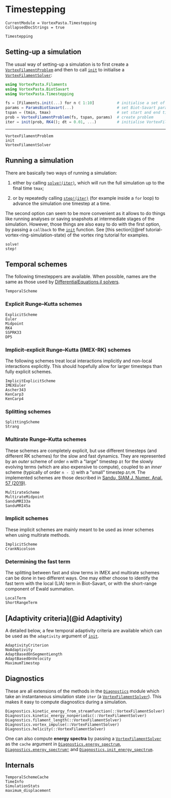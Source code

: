 # Timestepping

```@meta
CurrentModule = VortexPasta.Timestepping
CollapsedDocStrings = true
```

```@docs
Timestepping
```

## Setting-up a simulation

The usual way of setting-up a simulation is to first create
a [`VortexFilamentProblem`](@ref) and then to call [`init`](@ref) to initialise
a [`VortexFilamentSolver`](@ref):

```julia
using VortexPasta.Filaments
using VortexPasta.BiotSavart
using VortexPasta.Timestepping

fs = [Filaments.init(...) for n ∈ 1:10]          # initialise a set of filaments
params = ParamsBiotSavart(...)                   # set Biot-Savart parameters
tspan = (tmin, tmax)                             # set start and end time of simulation
prob = VortexFilamentProblem(fs, tspan, params)  # create problem
iter = init(prob, RK4(); dt = 0.01, ...)         # initialise VortexFilamentSolver
```

---

```@docs
VortexFilamentProblem
init
VortexFilamentSolver
```

## Running a simulation

There are basically two ways of running a simulation:

1. either by calling [`solve!(iter)`](@ref), which will run the full simulation
   up to the final time `tmax`;

2. or by repeatedly calling [`step!(iter)`](@ref) (for example inside a `for` loop)
   to advance the simulation one timestep at a time.


The second option can seem to be more convenient as it allows to do things like
running analyses or saving snapshots at intermediate stages of the simulation.
However, those things are also easy to do with the first option, by passing
a `callback` to the [`init`](@ref) function.
See [this section](@ref tutorial-vortex-ring-simulation-state) of the vortex
ring tutorial for examples.


```@docs
solve!
step!
```

## Temporal schemes

The following timesteppers are available.
When possible, names are the same as those used by [DifferentialEquations.jl solvers](https://docs.sciml.ai/DiffEqDocs/stable/solvers/ode_solve/).

```@docs
TemporalScheme
```

### Explicit Runge–Kutta schemes

```@docs
ExplicitScheme
Euler
Midpoint
RK4
SSPRK33
DP5
```

### Implicit-explicit Runge–Kutta (IMEX-RK) schemes

The following schemes treat local interactions implicitly and non-local interactions explicitly.
This should hopefully allow for larger timesteps than fully explicit schemes.

```@docs
ImplicitExplicitScheme
IMEXEuler
Ascher343
KenCarp3
KenCarp4
```

### Splitting schemes

```@docs
SplittingScheme
Strang
```

### Multirate Runge–Kutta schemes

These schemes are completely explicit, but use different timesteps (and
different RK schemes) for the slow and fast dynamics. They are represented by
an *outer* scheme of order ``n`` with a "large" timestep ``Δt`` for the slowly
evolving terms (which are also expensive to compute), coupled to an *inner*
scheme (typically of order ``n - 1``) with a "small" timestep ``Δt/M``.
The implemented schemes are those described in [Sandu, SIAM J. Numer. Anal. 57 (2019)](https://doi.org/10.1137/18M1205492).

```@docs
MultirateScheme
MultirateMidpoint
SanduMRI33a
SanduMRI45a
```

### Implicit schemes

These implicit schemes are mainly meant to be used as inner schemes when using
multirate methods.

```@docs
ImplicitScheme
CrankNicolson
```

### Determining the fast term

The splitting between fast and slow terms in IMEX and multirate schemes can be done in two different ways.
One may either choose to identify the fast term with the local (LIA) term in Biot–Savart, or with the short-range component of Ewald summation.

```@docs
LocalTerm
ShortRangeTerm
```

## [Adaptivity criteria](@id Adaptivity)

A detailed below, a few temporal adaptivity criteria are available which can be
used as the `adaptivity` argument of [`init`](@ref).

```@docs
AdaptivityCriterion
NoAdaptivity
AdaptBasedOnSegmentLength
AdaptBasedOnVelocity
MaximumTimestep
```

## Diagnostics

These are all extensions of the methods in the [`Diagnostics`](@ref) module
which take an instantaneous simulation state `iter` (a [`VortexFilamentSolver`](@ref)).
This makes it easy to compute diagnostics during a simulation.

```@docs
Diagnostics.kinetic_energy_from_streamfunction(::VortexFilamentSolver)
Diagnostics.kinetic_energy_nonperiodic(::VortexFilamentSolver)
Diagnostics.filament_length(::VortexFilamentSolver)
Diagnostics.vortex_impulse(::VortexFilamentSolver)
Diagnostics.helicity(::VortexFilamentSolver)
```

One can also compute **energy spectra** by passing a [`VortexFilamentSolver`](@ref)
as the `cache` argument in [`Diagnostics.energy_spectrum`](@ref),
[`Diagnostics.energy_spectrum!`](@ref) and [`Diagnostics.init_energy_spectrum`](@ref).

## Internals

```@docs
TemporalSchemeCache
TimeInfo
SimulationStats
maximum_displacement
```
